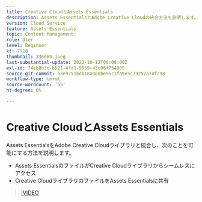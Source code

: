 ```yaml
---
title: Creative CloudとAssets Essentials
description: Assets EssentialsとAdobe Creative Cloudの統合方法を説明します。
version: Cloud Service
feature: Assets Essentials
topic: Content Management
role: User
level: Beginner
kt: 7918
thumbnail: 336069.jpeg
last-substantial-update: 2022-10-12T00:00:00Z
exl-id: 74eb8b3c-b521-4fd1-9859-43c06f754005
source-git-commit: b3e9251bdb18a008be95c1fa9e5c79252a74fc98
workflow-type: tm+mt
source-wordcount: '55'
ht-degree: 0%

---
```


# Creative CloudとAssets Essentials

Assets EssentialsをAdobe Creative Cloudライブラリと統合し、次のことを可能にする方法を説明します。

+ Assets EssentialsのファイルがCreative Cloudライブラリからシームレスにアクセス
+ Creative CloudライブラリのファイルをAssets Essentialsに共有

>[!VIDEO](https://video.tv.adobe.com/v/336069?quality=12&learn=on)
